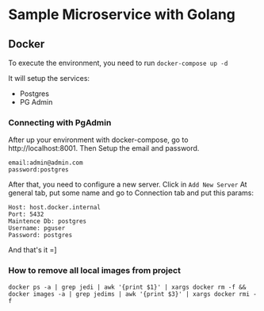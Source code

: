 # Sample Microservice with Golang


## Docker

To execute the environment, you need to run `docker-compose up -d`

It will setup the services:
 - Postgres
 - PG Admin

### Connecting with PgAdmin

After up your environment with docker-compose, go to http://localhost:8001.
Then Setup the email and password.

```
email:admin@admin.com
password:postgres
```

After that, you need to configure a new server. Click in `Add New Server`
At general tab, put some name and go to Connection tab and put this params:

```
Host: host.docker.internal
Port: 5432
Maintence Db: postgres
Username: pguser
Password: postgres
```

And that's it =]

### How to remove all local images from project

`docker ps -a | grep jedi | awk '{print $1}' | xargs docker rm -f && docker images -a | grep jedims | awk '{print $3}' | xargs docker rmi -f`
